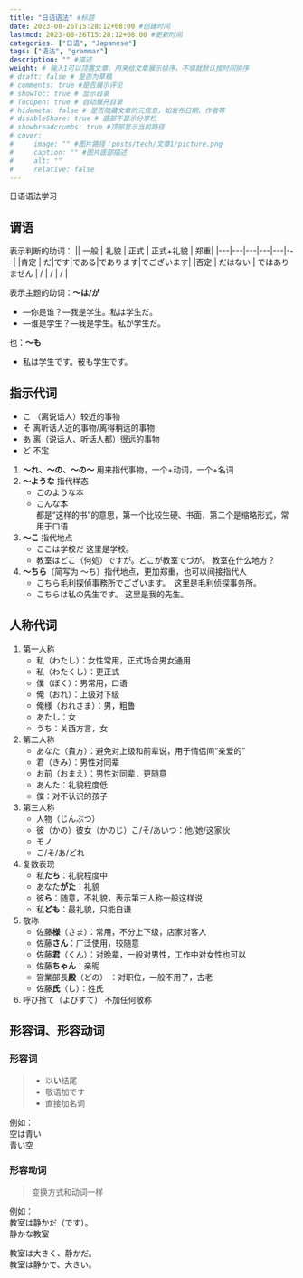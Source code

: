 ```yaml
---
title: "日语语法" #标题
date: 2023-08-26T15:28:12+08:00 #创建时间
lastmod: 2023-08-26T15:28:12+08:00 #更新时间
categories: ["日语", "Japanese"]
tags: ["语法", "grammar"]
description: "" #描述
weight: # 输入1可以顶置文章，用来给文章展示排序，不填就默认按时间排序
# draft: false # 是否为草稿
# comments: true #是否展示评论
# showToc: true # 显示目录
# TocOpen: true # 自动展开目录
# hidemeta: false # 是否隐藏文章的元信息，如发布日期、作者等
# disableShare: true # 底部不显示分享栏
# showbreadcrumbs: true #顶部显示当前路径
# cover:
#     image: "" #图片路径：posts/tech/文章1/picture.png
#     caption: "" #图片底部描述
#     alt: ""
#     relative: false
---
```


日语语法学习

<!--more-->

## 谓语

表示判断的助词：
|| 一般  | 礼貌 | 正式 | 正式+礼貌 | 郑重|
|---|---|---|---|---|---|
|肯定 | だ|です|である|であります|でございます|
|否定 | だはない | ではありません | / | / | / |

表示主题的助词：**～は/が**
- —你是谁？—我是学生。私は学生だ。
- —谁是学生？—我是学生。私が学生だ。

也：**〜も**  
- 私は学生です。彼も学生です。

## 指示代词

- こ （离说话人）较近的事物  
- そ 离听话人近的事物/离得稍远的事物  
- あ 离（说话人、听话人都）很远的事物  
- ど 不定

1. **〜れ、〜の、〜の〜** 用来指代事物，一个+动词，一个+名词
2. **〜ような**  指代样态
   - このような本
   - こんな本  
  都是“这样的书”的意思，第一个比较生硬、书面，第二个是缩略形式，常用于口语 
3. **〜こ** 指代地点
   - ここは学校だ 这里是学校。
   - 教室はどこ（何処）ですが。どこが教室でづが。 教室在什么地方？
4. **〜ちら**（简写为 〜ち）指代地点，更加郑重，也可以间接指代人
   - こちら毛利探偵事務所でございます。　这里是毛利侦探事务所。
   - こちらは私の先生です。 这里是我的先生。

## 人称代词

1. 第一人称
   - 私（わたし）：女性常用，正式场合男女通用
   - 私（わたくし）：更正式
   - 僕（ぼく）：男常用，口语
   - 俺（おれ）：上级对下级
   - 俺様（おれさま）：男，粗鲁
   - あたし：女
   - うち：关西方言，女
2. 第二人称
   - あなた（貴方）：避免对上级和前辈说，用于情侣间“亲爱的”
   - 君（きみ）：男性对同辈
   - お前（おまえ）：男性对同辈，更随意
   - あんた：礼貌程度低
   - 僕：对不认识的孩子
3. 第三人称
   - 人物（じんぶつ）
   - 彼（かの）彼女（かのじ）こ/そ/あいつ：他/她/这家伙
   - モノ
   - こ/そ/あ/どれ
4. 复数表现
   - 私**たち**：礼貌程度中
   - あなた**がた**：礼貌
   - 彼**ら**：随意，不礼貌，表示第三人称一般这样说
   - 私**ども**：最礼貌，只能自谦
5. 敬称
   - 佐藤**様**（さま）：常用，不分上下级，店家对客人
   - 佐藤**さん**：广泛使用，较随意
   - 佐藤**君**（くん）：对晚辈，一般对男性，工作中对女性也可以
   - 佐藤**ちゃん**：亲昵
   - 営業部長**殿**（どの） ：对职位，一般不用了，古老
   - 佐藤**氏**（し）：姓氏
6. 呼び捨て（よびすて） 不加任何敬称

## 形容词、形容动词

### 形容词

> - 以**い**结尾
> - 敬语加です
> - 直接加名词

例如：  
空は青い  
青い空

### 形容动词

> 变换方式和动词一样

例如：  
教室は静かだ（です）。  
静かな教室

教室は大きく、静かだ。  
教室は静かで、大きい。